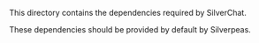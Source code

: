 This directory contains the dependencies required by SilverChat.

These dependencies should be provided by default by Silverpeas.